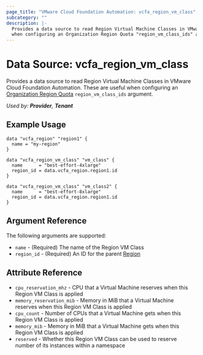 ```yaml
---
page_title: "VMware Cloud Foundation Automation: vcfa_region_vm_class"
subcategory: ""
description: |-
  Provides a data source to read Region Virtual Machine Classes in VMware Cloud Foundation Automation. These are useful
  when configuring an Organization Region Quota "region_vm_class_ids" argument.
---
```


# Data Source: vcfa_region_vm_class

Provides a data source to read Region Virtual Machine Classes in VMware Cloud Foundation Automation. These are useful
when configuring an [Organization Region Quota](/providers/vmware/vcfa/latest/docs/resources/org_region_quota) `region_vm_class_ids` argument.

_Used by: **Provider**, **Tenant**_

## Example Usage

```hcl
data "vcfa_region" "region1" {
  name = "my-region"
}

data "vcfa_region_vm_class" "vm_class" {
  name      = "best-effort-4xlarge"
  region_id = data.vcfa_region.region1.id
}

data "vcfa_region_vm_class" "vm_class2" {
  name      = "best-effort-8xlarge"
  region_id = data.vcfa_region.region1.id
}
```

## Argument Reference

The following arguments are supported:

- `name` - (Required) The name of the Region VM Class
- `region_id` - (Required) An ID for the parent [Region](/providers/vmware/vcfa/latest/docs/data-sources/region)

## Attribute Reference

- `cpu_reservation_mhz` - CPU that a Virtual Machine reserves when this Region VM Class is applied
- `memory_reservation_mib` - Memory in MiB that a Virtual Machine reserves when this Region VM Class is applied
- `cpu_count` - Number of CPUs that a Virtual Machine gets when this Region VM Class is applied
- `memory_mib` - Memory in MiB that a Virtual Machine gets when this Region VM Class is applied
- `reserved` - Whether this Region VM Class can be used to reserve number of its instances within a namespace
